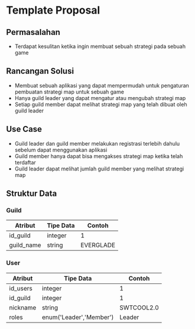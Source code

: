 # Template Proposal

## Permasalahan
- Terdapat kesulitan ketika ingin membuat sebuah strategi pada sebuah game 

## Rancangan Solusi
- Membuat sebuah aplikasi yang dapat mempermudah untuk pengaturan pembuatan strategi map untuk sebuah game
- Hanya guild leader yang dapat mengatur atau mengubah strategi map
- Setiap guild member dapat melihat strategi map yang telah dibuat oleh guild leader

## Use Case
- Guild leader dan guild member melakukan registrasi terlebih dahulu sebelum dapat menggunakan aplikasi
- Guild member hanya dapat bisa mengakses strategi map ketika telah terdaftar
- Guild leader dapat melihat jumlah guild member yang melihat strategi map

## Struktur Data

### Guild
Atribut|Tipe Data|Contoh
---|---|---
id_guild | integer | 1
guild_name | string | EVERGLADE

### User
Atribut|Tipe Data|Contoh
---|---|---
id_users | integer | 1
id_guild | integer | 1
nickname | string | SWTCOOL2.0
roles | enum('Leader','Member') | Leader
